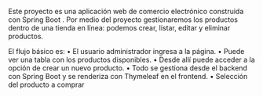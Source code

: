 Este proyecto es una aplicación web de comercio electrónico construida con Spring
Boot . 
Por medio del proyecto gestionaremos los productos dentro de una tienda en línea:
podemos crear, listar, editar y eliminar productos.

El flujo básico es:
• El usuario administrador ingresa a la página.
• Puede ver una tabla con los productos disponibles.
• Desde allí puede acceder a la opción de crear un nuevo producto.
• Todo se gestiona desde el backend con Spring Boot y se renderiza con Thymeleaf en
el frontend.
• Selección del producto a comprar
